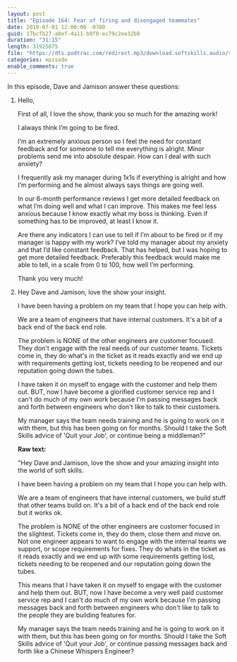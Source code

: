 ```yaml
---
layout: post
title: "Episode 164: Fear of firing and disengaged teammates"
date: 2019-07-01 12:00:00 -0700
guid: 17bcfb27-a0ef-4a11-b9f0-ec79c2ee32b8
duration: "31:15"
length: 31925875
file: "https://dts.podtrac.com/redirect.mp3/download.softskills.audio/sse-164.mp3"
categories: episode
enable_comments: true
---
```


In this episode, Dave and Jamison answer these questions:

1. Hello,
   
   First of all, I love the show, thank you so much for the amazing work!
   
   I always think I’m going to be fired.
   
   I’m an extremely anxious person so I feel the need for constant feedback and for someone to tell me everything is alright. Minor problems send me into absolute despair. How can I deal with such anxiety?
   
   I frequently ask my manager during 1x1s if everything is alright and how I’m performing and he almost always says things are going well.
   
   In our 6-month performance reviews I get more detailed feedback on what I’m doing well and what I can improve. This makes me feel less anxious because I know exactly what my boss is thinking. Even if something has to be improved, at least I know it.
   
   Are there any indicators I can use to tell if I’m about to be fired or if my manager is happy with my work? I’ve told my manager about my anxiety and that I’d like constant feedback. That has helped, but I was hoping to get more detailed feedback. Preferably this feedback would make me able to tell, in a scale from 0 to 100, how well I’m performing.
   
   Thank you very much!


2. Hey Dave and Jamison, love the show your insight.
   
   I have been having a problem on my team that I hope you can help with.
   
   We are a team of engineers that have internal customers. It's a bit of a back end of the back end role.
   
   The problem is NONE of the other engineers are customer focused. They don't engage with the real needs of our customer teams. Tickets come in, they do what's in the ticket as it reads exactly and we end up with requirements getting lost, tickets needing to be reopened and our reputation going down the tubes.
   
   I have taken it on myself to engage with the customer and help them out.  BUT, now I have become a glorified customer service rep and I can't do much of my own work because I'm passing messages back and forth between engineers who don't like to talk to their customers.
   
   My manager says the team needs training and he is going to work on it with them, but this has been going on for months.  Should I take the Soft Skills advice of 'Quit your Job', or continue being a middleman?"
   
   
   
   **Raw text:**
   
   "Hey Dave and Jamison, love the show and your amazing insight into the world of soft skills.
   
   I have been having a problem on my team that I hope you can help with.
   
   We are a team of engineers that have internal customers, we build stuff that other teams build on.  It's a bit of a back end of the back end role but it works ok.
   
   The problem is NONE of the other engineers are customer focused in the slightest.  Tickets come in, they do them, close them and move on.  Not one engineer appears to want to engage with the internal teams we support, or scope requirements for fixes.  They do whats in the ticket as it reads exactly and we end up with some requirements getting lost, tickets needing to be reopened and our reputation going down the tubes.
   
   This means that I have taken it on myself to engage with the customer and help them out.  BUT, now I have become a very well paid customer service rep and I can't do much of my own work because I'm passing messages back and forth between engineers who don't like to talk to the people they are building features for.
   
   My manager says the team needs training and he is going to work on it with them, but this has been going on for months.  Should I take the Soft Skills advice of 'Quit your Job', or continue passing messages back and forth like a Chinese Whispers Engineer?
